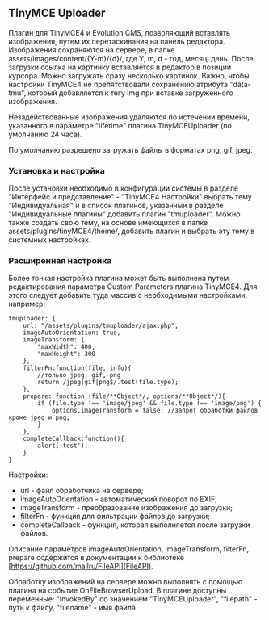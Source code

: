 ## TinyMCE Uploader

Плагин для TinyMCE4 и Evolution CMS, позволяющий вставлять изображения, путем их перетаскивания на панель редактора. Изображения сохраняются на сервере, в папке assets/images/content/{Y-m}/{d}/, где Y, m, d - год, месяц, день. После загрузки ссылка на картинку вставляется в редактор в позиции курсора. Можно загружать сразу несколько картинок. Важно, чтобы настройки TinyMCE4 не препятствовали сохранению атрибута "data-tmu", который добавляется к тегу img при вставке загруженного изображения.

Незадействованные изображения удаляются по истечении времени, указанного в параметре "lifetime" плагина TinyMCEUploader (по умолчанию 24 часа).

По умолчанию разрешено загружать файлы в форматах png, gif, jpeg.

### Установка и настройка

После установки необходимо в конфигурации системы в разделе "Интерфейс и представление" - "TinyMCE4 Настройки" выбрать тему "Индивидуальная" и в список плагинов, указанный в разделе "Индивидуальные плагины" добавить плагин "tmuploader". Можно также создать свою тему, на основе имеющихся в папке assets/plugins/tinyMCE4/theme/, добавить плагин и выбрать эту тему в системных настройках.

### Расширенная настройка

Более тонкая настройка плагина может быть выполнена путем редактирования параметра Custom Parameters плагина TinyMCE4. Для этого следует добавить туда массив с необходимыми настройками, например:
```
tmuploader: {
    url: "/assets/plugins/tmuploader/ajax.php",
    imageAutoOrientation: true,
    imageTransform: {
        "maxWidth": 400,
        "maxHeight": 300
    },
    filterFn:function(file, info){
        //только jpeg, gif, png
        return /jpeg|gif|png$/.test(file.type);
    },
    prepare: function (file/**Object*/, options/**Object*/){
        if (file.type !== 'image/jpeg' && file.type !== 'image/png') {
            options.imageTransform = false; //запрет обработки файлов кроме jpeg и png;
        }
    },
    completeCallback:function(){
        alert('test');
    }
}
```
Настройки:
* url - файл обработчика на сервере;
* imageAutoOrientation - автоматический поворот по EXIF;
* imageTransform - преобразование изображения до загрузки;
* filterFn - функция для фильтрации файлов до загрузки;
* completeCallback - функция, которая выполняется после загрузки файлов.

Описание параметров imageAutoOrientation, imageTransform, filterFn, prepare содержится в документации к библиотеке [https://github.com/mailru/FileAPI](FileAPI).

Обработку изображений на сервере можно выполнять с помощью плагина на событие OnFileBrowserUpload. В плагине доступны переменные: "invokedBy" со значением "TinyMCEUploader", "filepath" - путь к файлу, "filename" - имя файла.
